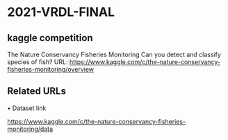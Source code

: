 # 2021-VRDL-FINAL

## kaggle competition
The Nature Conservancy Fisheries Monitoring
Can you detect and classify species of fish?
URL: https://www.kaggle.com/c/the-nature-conservancy-fisheries-monitoring/overview


## Related URLs

• Dataset link

https://www.kaggle.com/c/the-nature-conservancy-fisheries-monitoring/data
